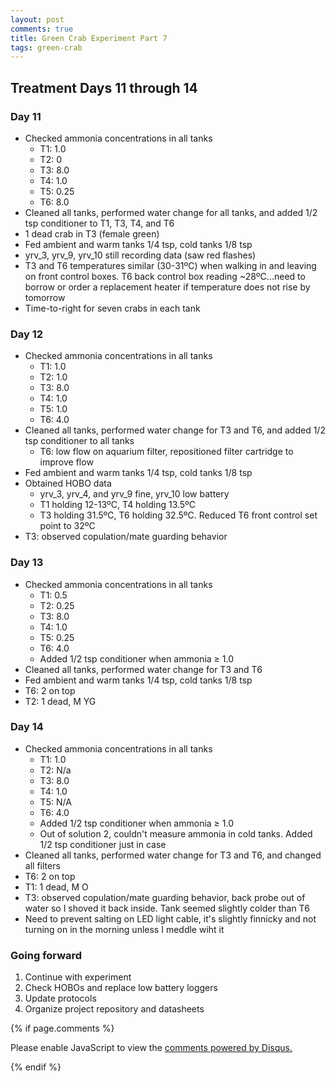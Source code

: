 ```yaml
---
layout: post
comments: true
title: Green Crab Experiment Part 7
tags: green-crab
---
```


## Treatment Days 11 through 14

### Day 11

- Checked ammonia concentrations in all tanks
  - T1: 1.0
  - T2: 0
  - T3: 8.0
  - T4: 1.0
  - T5: 0.25
  - T6: 8.0
- Cleaned all tanks, performed water change for all tanks, and added 1/2 tsp conditioner to T1, T3, T4, and T6
- 1 dead crab in T3 (female green)
- Fed ambient and warm tanks 1/4 tsp, cold tanks 1/8 tsp
- yrv_3, yrv_9, yrv_10 still recording data (saw red flashes)
- T3 and T6 temperatures similar (30-31ºC) when walking in and leaving on front control boxes. T6 back control box reading ~28ºC...need to borrow or order a replacement heater if temperature does not rise by tomorrow
- Time-to-right for seven crabs in each tank

### Day 12

- Checked ammonia concentrations in all tanks
  - T1: 1.0
  - T2: 1.0
  - T3: 8.0
  - T4: 1.0
  - T5: 1.0
  - T6: 4.0
- Cleaned all tanks, performed water change for T3 and T6, and added 1/2 tsp conditioner to all tanks
  - T6: low flow on aquarium filter, repositioned filter cartridge to improve flow
- Fed ambient and warm tanks 1/4 tsp, cold tanks 1/8 tsp
- Obtained HOBO data
  - yrv_3, yrv_4, and yrv_9 fine, yrv_10 low battery
  - T1 holding 12-13ºC, T4 holding 13.5ºC
  - T3 holding 31.5ºC, T6 holding 32.5ºC. Reduced T6 front control set point to 32ºC
- T3: observed copulation/mate guarding behavior

### Day 13

- Checked ammonia concentrations in all tanks
  - T1: 0.5
  - T2: 0.25
  - T3: 8.0
  - T4: 1.0
  - T5: 0.25
  - T6: 4.0
  - Added 1/2 tsp conditioner when ammonia ≥ 1.0
- Cleaned all tanks, performed water change for T3 and T6
- Fed ambient and warm tanks 1/4 tsp, cold tanks 1/8 tsp
- T6: 2 on top
- T2: 1 dead, M YG

### Day 14

- Checked ammonia concentrations in all tanks
  - T1: 1.0
  - T2: N/a
  - T3: 8.0
  - T4: 1.0
  - T5: N/A
  - T6: 4.0
  - Added 1/2 tsp conditioner when ammonia ≥ 1.0
  - Out of solution 2, couldn't measure ammonia in cold tanks. Added 1/2 tsp conditioner just in case
- Cleaned all tanks, performed water change for T3 and T6, and changed all filters
- T6: 2 on top
- T1: 1 dead, M O
- T3: observed copulation/mate guarding behavior, back probe out of water so I shoved it back inside. Tank seemed slightly colder than T6
- Need to prevent salting on LED light cable, it's slightly finnicky and not turning on in the morning unless I meddle wiht it

### Going forward

1. Continue with experiment
3. Check HOBOs and replace low battery loggers
2. Update protocols
3. Organize project repository and datasheets

{% if page.comments %}

<div id="disqus_thread"></div>
<script>

/**
*  RECOMMENDED CONFIGURATION VARIABLES: EDIT AND UNCOMMENT THE SECTION BELOW TO INSERT DYNAMIC VALUES FROM YOUR PLATFORM OR CMS.
*  LEARN WHY DEFINING THESE VARIABLES IS IMPORTANT: https://disqus.com/admin/universalcode/#configuration-variables*/
/*
var disqus_config = function () {
this.page.url = PAGE_URL;  // Replace PAGE_URL with your page's canonical URL variable
this.page.identifier = PAGE_IDENTIFIER; // Replace PAGE_IDENTIFIER with your page's unique identifier variable
};
*/
(function() { // DON'T EDIT BELOW THIS LINE
var d = document, s = d.createElement('script');
s.src = 'https://the-responsible-grad-student.disqus.com/embed.js';
s.setAttribute('data-timestamp', +new Date());
(d.head || d.body).appendChild(s);
})();
</script>
<noscript>Please enable JavaScript to view the <a href="https://disqus.com/?ref_noscript">comments powered by Disqus.</a></noscript>

{% endif %}

<script id="dsq-count-scr" src="//the-responsible-grad-student.disqus.com/count.js" async></script>

